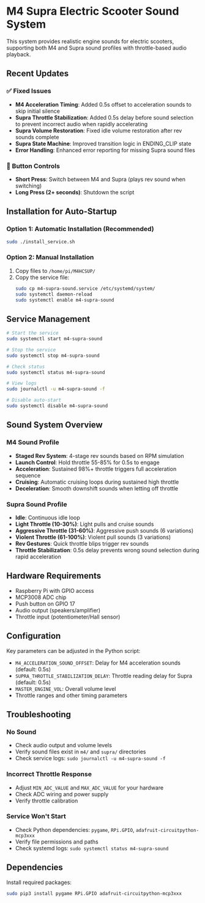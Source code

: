 # M4 Supra Electric Scooter Sound System

This system provides realistic engine sounds for electric scooters, supporting both M4 and Supra sound profiles with throttle-based audio playback.

## Recent Updates

### ✅ Fixed Issues
- **M4 Acceleration Timing**: Added 0.5s offset to acceleration sounds to skip initial silence
- **Supra Throttle Stabilization**: Added 0.5s delay before sound selection to prevent incorrect audio when rapidly accelerating
- **Supra Volume Restoration**: Fixed idle volume restoration after rev sounds complete
- **Supra State Machine**: Improved transition logic in ENDING_CLIP state
- **Error Handling**: Enhanced error reporting for missing Supra sound files

### 🔧 Button Controls
- **Short Press**: Switch between M4 and Supra (plays rev sound when switching)
- **Long Press (2+ seconds)**: Shutdown the script

## Installation for Auto-Startup

### Option 1: Automatic Installation (Recommended)
```bash
sudo ./install_service.sh
```

### Option 2: Manual Installation
1. Copy files to `/home/pi/M4HCSUP/`
2. Copy the service file:
   ```bash
   sudo cp m4-supra-sound.service /etc/systemd/system/
   sudo systemctl daemon-reload
   sudo systemctl enable m4-supra-sound
   ```

## Service Management

```bash
# Start the service
sudo systemctl start m4-supra-sound

# Stop the service  
sudo systemctl stop m4-supra-sound

# Check status
sudo systemctl status m4-supra-sound

# View logs
sudo journalctl -u m4-supra-sound -f

# Disable auto-start
sudo systemctl disable m4-supra-sound
```

## Sound System Overview

### M4 Sound Profile
- **Staged Rev System**: 4-stage rev sounds based on RPM simulation
- **Launch Control**: Hold throttle 55-85% for 0.5s to engage
- **Acceleration**: Sustained 98%+ throttle triggers full acceleration sequence
- **Cruising**: Automatic cruising loops during sustained high throttle
- **Deceleration**: Smooth downshift sounds when letting off throttle

### Supra Sound Profile  
- **Idle**: Continuous idle loop
- **Light Throttle (10-30%)**: Light pulls and cruise sounds
- **Aggressive Throttle (31-60%)**: Aggressive push sounds (6 variations)
- **Violent Throttle (61-100%)**: Violent pull sounds (3 variations)
- **Rev Gestures**: Quick throttle blips trigger rev sounds
- **Throttle Stabilization**: 0.5s delay prevents wrong sound selection during rapid acceleration

## Hardware Requirements

- Raspberry Pi with GPIO access
- MCP3008 ADC chip
- Push button on GPIO 17
- Audio output (speakers/amplifier)
- Throttle input (potentiometer/Hall sensor)

## Configuration

Key parameters can be adjusted in the Python script:
- `M4_ACCELERATION_SOUND_OFFSET`: Delay for M4 acceleration sounds (default: 0.5s)
- `SUPRA_THROTTLE_STABILIZATION_DELAY`: Throttle reading delay for Supra (default: 0.5s)
- `MASTER_ENGINE_VOL`: Overall volume level
- Throttle ranges and other timing parameters

## Troubleshooting

### No Sound
- Check audio output and volume levels
- Verify sound files exist in `m4/` and `supra/` directories
- Check service logs: `sudo journalctl -u m4-supra-sound -f`

### Incorrect Throttle Response
- Adjust `MIN_ADC_VALUE` and `MAX_ADC_VALUE` for your hardware
- Check ADC wiring and power supply
- Verify throttle calibration

### Service Won't Start
- Check Python dependencies: `pygame`, `RPi.GPIO`, `adafruit-circuitpython-mcp3xxx`
- Verify file permissions and paths
- Check systemd logs: `sudo systemctl status m4-supra-sound`

## Dependencies

Install required packages:
```bash
sudo pip3 install pygame RPi.GPIO adafruit-circuitpython-mcp3xxx
```